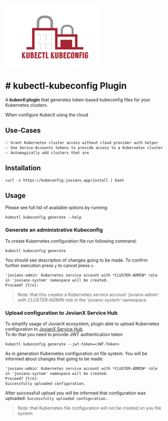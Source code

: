 ![](kubectl-kubeconfig-logo.png)

# \# kubectl-kubeconfig Plugin

A **kubectl plugin** that generates token-based kubeconfig files for your Kubernetes clusters.

When configure Kubectl uisng the cloud

## Use-Cases

```
✅ Grant Kubernetes cluster access without cloud provider auth helper
✅ Use Servce-Accounts tokens to provide access to a Kubernetes cluster
✅ Automagically add clusters that are
```

## Installation

```
curl -s https://kubeconfig.jovianx.app/install | bash
```

## Usage

Please see full list of available options by running:

```
kubectl kubeconfig generate --help
```

### Generate an administrative Kubeconfig

To create Kubernetes configuration file run following command:

```
kubectl kubeconfig generate
```

You should see description of changes going to be made. To confirm further execution press `y` to cancel press `n`.

```
'jovianx-admin' Kubernetes service account with *CLUSTER-ADMIN* role in 'jovianx-system' namespace will be created.
Proceed? [Y/n]:
```

> Note: that this creates a Kubernetes service account 'jovianx-admin' with _CLUSTER-ADMIN_ role in the 'jovianx-system' namespace.

### Upload configuration to JovianX Service Hub

To simplify usage of JovianX ecosystem, plugin able to upload Kubernetes configuration to [JovianX Service Hub](http://hub.jovianx.com).  
To do that you need to provide JWT authentication token

```
kubectl kubeconfig generate --jwt-token=<JWT-Token>
```

As in generation Kubernetes configuration on file system. You will be informed about changes that going to be made:

```
'jovianx-admin' Kubernetes service account with *CLUSTER-ADMIN* role in 'jovianx-system' namespace will be created.
Proceed? [Y/n]:
Successfully uploaded configuration.
```

After successfull upload you will be informed that configuration was uploaded: `Successfully uploaded configuration.`.

> Note: that Kubernetes file configuration will not be created on you file system.
